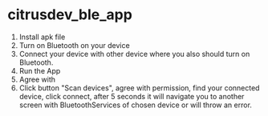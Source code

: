 # citrusdev_ble_app

1. Install apk file
2. Turn on Bluetooth on your device
3. Connect your device with other device where you also should turn on Bluetooth.
4. Run the App
5. Agree with
6. Click button "Scan devices", agree with permission, find your connected device, click connect, after 5 seconds it will navigate you to another screen with BluetoothServices of chosen device or will throw an error.
